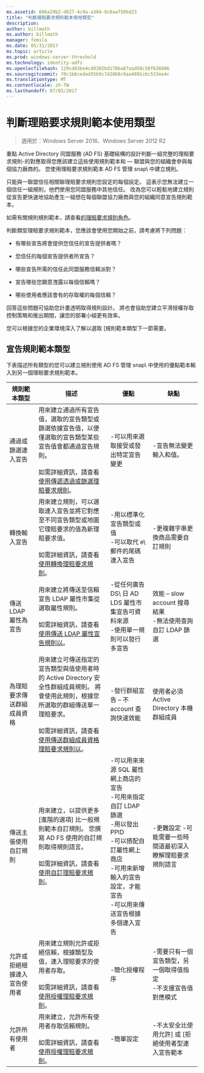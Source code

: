 ```yaml
---
ms.assetid: 696a29b2-d627-4c9a-a384-9c8aaf50bd23
title: "判斷理賠要求規則範本使用類型"
description: 
author: billmath
ms.author: billmath
manager: femila
ms.date: 05/31/2017
ms.topic: article
ms.prod: windows-server-threshold
ms.technology: identity-adfs
ms.openlocfilehash: 129cd83be4cd8302bd170ba87aad58c50f636006
ms.sourcegitcommit: 70c1b6cedad55b9c7d2068c9aa4891c6c533ee4c
ms.translationtype: MT
ms.contentlocale: zh-TW
ms.lasthandoff: 07/03/2017
---
```

# <a name="determine-the-type-of-claim-rule-template-to-use"></a>判斷理賠要求規則範本使用類型

>適用於：Windows Server 2016、Windows Server 2012 R2

重點 Active Directory 同盟服務 \(AD FS\) 基礎結構的設計判斷一組完整的理賠要求規則-的對應取得您應該建立這些使用規則範本和 — 聯盟與您的組織會參與每個協力廠商的。 您使用理賠要求規則範本 AD FS 管理 snap\ 中建立規則。  
  
只能與一聯盟信任相關聯理賠要求規則您設定的每個設定。 這表示您無法建立一個信任一組規則，他們使用您同盟服務中其他信任。 改為您可以輕鬆地建立規則從宣告更快速地協助產生一組想在每個聯盟協力廠商與您的組織同意宣告規則範本。  
  
如需有關規則規則範本，請查看[的理賠要求規則角色](The-Role-of-Claim-Rules.md)。  
  
判斷類型理賠要求規則範本，您應該會使用您開始之前，請考慮將下列問題：  
  
-   有哪些宣告將會提供您信任的宣告提供者嗎？  
  
-   您信任的每個宣告提供者所宣告？  
  
-   哪些宣告所需的信任此同盟服務信賴派對？  
  
-   宣告哪些您願意洩露以每個信賴嗎？  
  
-   哪些使用者應該會有的存取權的每個信賴？  
  
回答這些問題可協助您計畫透明取得規則設計。 將也會協助您建立平滑授權存取控制策略和推出期間，讓您的部署小組更有效率。  
  
您可以根據您的企業環境深入了解以選取 [規則範本類型下一節需要。  
  
## <a name="claim-rule-template-types"></a>宣告規則範本類型  
下表描述所有類型的您可以建立規則使用 AD FS 管理 snap\ 中使用的優點範本輸入到另一個理賠要求規則範本。  
  
|規則範本類型|描述|優點|缺點|  
|----------------------|---------------|--------------|-----------------|  
|通過或篩選連入宣告|用來建立通過所有宣告值，選取的宣告類型或篩選依據宣告值，以便僅選取的宣告類型某些宣告值會都通過宣告規則。<br /><br />如需詳細資訊，請查看[使用傳遞透過或篩選理賠要求規則](When-to-Use-a-Pass-Through-or-Filter-Claim-Rule.md)。|-可以用來選取接受或發出特定宣告變更|-宣告無法變更輸入和值。|  
|轉換輸入宣告|用來建立規則，可以選取連入宣告並將它對應至不同宣告類型或地圖它理賠要求的值為新理賠要求值。<br /><br />如需詳細資訊，請查看[使用轉換理賠要求規則](When-to-Use-a-Transform-Claim-Rule.md)。|-用以標準化宣告類型或值<br />-可以取代 e\ 郵件的尾碼連入宣告|-更複雜字串更換商品需要自訂規則|  
|傳送 LDAP 屬性為宣告|用來建立將傳送至信賴宣告 LDAP 屬性市集從選取屬性規則。<br /><br />如需詳細資訊，請查看[使用傳送 LDAP 屬性宣告規則以](When-to-Use-a-Send-LDAP-Attributes-as-Claims-Rule.md)。|-從任何廣告 DS\ 日 AD LDS 屬性市集宣告可資料來源<br />-使用單一規則可以發行多宣告|效能 – slow account 搜尋結果<br />-無法使用查詢自訂 LDAP 篩選|  
|為理賠要求傳送群組成員資格|用來建立可傳送指定的宣告類型與值使用者時的 Active Directory 安全性群組成員規則。 將會使用此規則，根據您所選取的群組傳送單一理賠要求。<br /><br />如需詳細資訊，請查看[使用傳送群組成員資格理賠要求規則以](When-to-Use-a-Send-Group-Membership-as-a-Claim-Rule.md)。|-發行群組宣告 – 不 account 查詢快速效能|使用者必須 Active Directory 本機群組成員|  
|傳送主張使用自訂規則|用來建立，以提供更多 [進階的選項] 比一般規則範本自訂規則。 您撰寫 AD FS 使用的自訂規則取得規則語言。<br /><br />如需詳細資訊，請查看[使用自訂理賠要求規則](When-to-Use-a-Custom-Claim-Rule.md)。|-可以用來來源 SQL 屬性網上商店的宣告<br />-可用來指定自訂 LDAP 篩選<br />-用以發出 PPID<br />-可以搭配自訂屬性網上商店<br />-可用來新增輸入的宣告設定，才能宣告<br />-可以用來傳送宣告根據多個連入宣告|-更難設定 \-可能需要一些時間道最初深入瞭解理賠要求規則語言|  
|允許或拒絕根據連入宣告使用者|用來建立規則允許或拒絕信賴，根據類型及值，連入理賠要求的使用者存取。<br /><br />如需詳細資訊，請查看[使用授權理賠要求規則](When-to-Use-an-Authorization-Claim-Rule.md)。|-簡化授權程序|-需要只有一個宣告類型，另一個取得值指定<br />-不支援宣告值對應模式|  
|允許所有使用者|用來建立，允許所有使用者存取信賴規則。<br /><br />如需詳細資訊，請查看[使用授權理賠要求規則](When-to-Use-an-Authorization-Claim-Rule.md)。|-簡單設定|-不太安全比使用允許] 或 [拒絕使用者型連入宣告範本|  
  

